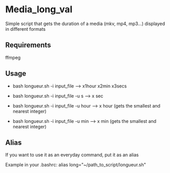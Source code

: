 # Media_long_val
Simple script that gets the duration of a media (mkv, mp4, mp3...) displayed in different formats

## **Requirements**

ffmpeg

## **Usage**

- bash longueur.sh -i input_file --> x1hour x2min x3secs

- bash longueur.sh -i input_file -u s --> x sec 

- bash longueur.sh -i input_file -u hour --> x hour (gets the smallest and nearest integer)

- bash longueur.sh -i input_file -u min --> x min (gets the smallest and nearest integer)

## **Alias**

If you want to use it as an everyday command, put it as an alias

Example in your .bashrc: alias long="~/path_to_script/longueur.sh"
